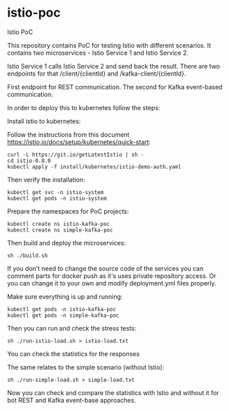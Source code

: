 # istio-poc
Istio PoC

This repository contains PoC for testing Istio with different scenarios. 
It contains two microservices - Istio Service 1 and Istio Service 2.

Istio Service 1 calls Istio Service 2 and send back the result.
There are two endpoints for that /client/{clientId} and /kafka-client/{clientId}. 

First endpoint for REST communication. The second for Kafka event-based communication.

In order to deploy this to kubernetes follow the steps:

Install istio to kubernetes:

Follow the instructions from this document https://istio.io/docs/setup/kubernetes/quick-start:

```
curl -L https://git.io/getLatestIstio | sh -
cd istio-0.8.0
kubectl apply -f install/kubernetes/istio-demo-auth.yaml
```

Then verify the installation:
```
kubectl get svc -n istio-system
kubectl get pods -n istio-system
```

Prepare the namespaces for PoC projects:

```
kubectl create ns istio-kafka-poc
kubectl create ns simple-kafka-poc
```

Then build and deploy the microservices:

```
sh ./build.sh
```

If you don't need to change the source code of the services you can comment parts for docker push as it's 
uses private repository access. Or you can change it to your own and modify deployment.yml files properly.

Make sure everything is up and running:

```
kubectl get pods -n istio-kafka-poc
kubectl get pods -n simple-kafka-poc
```

Then you can run and check the stress tests:

```
sh ./run-istio-load.sh > istio-load.txt
```

You can check the statistics for the responses

The same relates to the simple scenario (without Istio):

```
sh ./run-simple-load.sh > simple-load.txt
```

Now you can check and compare the statistics with Istio and without it for bot REST and Kafka event-base approaches. 


